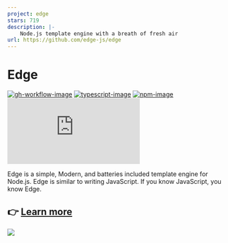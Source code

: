 ```yaml
---
project: edge
stars: 719
description: |-
    Node.js template engine with a breath of fresh air
url: https://github.com/edge-js/edge
---
```


# Edge

[![gh-workflow-image]][gh-workflow-url] [![typescript-image]][typescript-url] [![npm-image]][npm-url] [![license-image]][license-url]

Edge is a simple, Modern, and batteries included template engine for Node.js. Edge is similar to writing JavaScript. If you know JavaScript, you know Edge.

## 👉 [Learn more](https://edgejs.dev)

![](https://cdn.jsdelivr.net/gh/thetutlage/static/sponsorkit/sponsors.png)

[gh-workflow-image]: https://img.shields.io/github/actions/workflow/status/edge-js/edge/checks.yml?style=for-the-badge
[gh-workflow-url]: https://github.com/edge-js/edge/actions/workflows/checks.yml "Github action"

[typescript-image]: https://img.shields.io/badge/Typescript-294E80.svg?style=for-the-badge&logo=typescript
[typescript-url]: "typescript"

[license-image]: https://img.shields.io/npm/l/edge.js?color=blueviolet&style=for-the-badge
[license-url]: LICENSE.md 'license'

[npm-image]: https://img.shields.io/npm/v/edge.js.svg?style=for-the-badge&logo=npm
[npm-url]: https://npmjs.org/package/edge.js 'npm'

